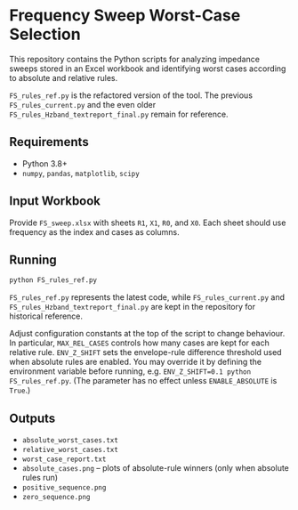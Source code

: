 # Frequency Sweep Worst-Case Selection

This repository contains the Python scripts for analyzing impedance sweeps stored in an Excel workbook and identifying worst cases according to absolute and relative rules.

`FS_rules_ref.py` is the refactored version of the tool. The previous `FS_rules_current.py` and the even older `FS_rules_Hzband_textreport_final.py` remain for reference.

## Requirements

- Python 3.8+
- `numpy`, `pandas`, `matplotlib`, `scipy`

## Input Workbook

Provide `FS_sweep.xlsx` with sheets `R1`, `X1`, `R0`, and `X0`. Each sheet should use frequency as the index and cases as columns.

## Running

```bash
python FS_rules_ref.py
```

`FS_rules_ref.py` represents the latest code, while `FS_rules_current.py` and `FS_rules_Hzband_textreport_final.py` are kept in the repository for historical reference.

Adjust configuration constants at the top of the script to change behaviour. In particular, `MAX_REL_CASES` controls how many cases are kept for each relative rule. `ENV_Z_SHIFT` sets the envelope-rule difference threshold used when absolute rules are enabled. You may override it by defining the environment variable before running, e.g. `ENV_Z_SHIFT=0.1 python FS_rules_ref.py`. (The parameter has no effect unless `ENABLE_ABSOLUTE` is `True`.)

## Outputs

- `absolute_worst_cases.txt`
- `relative_worst_cases.txt`
- `worst_case_report.txt`
- `absolute_cases.png` – plots of absolute-rule winners (only when absolute rules run)
- `positive_sequence.png`
- `zero_sequence.png`
